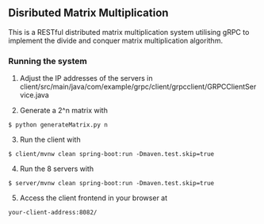 ## Disributed Matrix Multiplication
This is a RESTful distributed matrix multiplication system utilising gRPC to implement the divide and conquer matrix multiplication algorithm.

### Running the system

1. Adjust the IP addresses of the servers in client/src/main/java/com/example/grpc/client/grpcclient/GRPCClientService.java  

2. Generate a 2^n matrix with
```
$ python generateMatrix.py n
```

3. Run the client with  
```
$ client/mvnw clean spring-boot:run -Dmaven.test.skip=true
```

4. Run the 8 servers with  
```
$ server/mvnw clean spring-boot:run -Dmaven.test.skip=true
```

5. Access the client frontend in your browser at  
```
your-client-address:8082/
```
